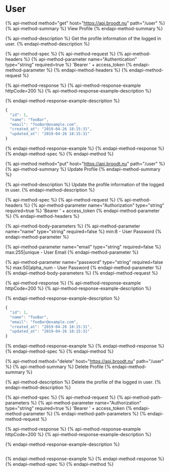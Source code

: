 # User

{% api-method method="get" host="https://api.broodt.nu" path="/user" %}
{% api-method-summary %}
View Profile
{% endapi-method-summary %}

{% api-method-description %}
Get the profile information of the logged in user.
{% endapi-method-description %}

{% api-method-spec %}
{% api-method-request %}
{% api-method-headers %}
{% api-method-parameter name="Authentication" type="string" required=true %}
'Bearer ' + access\_token
{% endapi-method-parameter %}
{% endapi-method-headers %}
{% endapi-method-request %}

{% api-method-response %}
{% api-method-response-example httpCode=200 %}
{% api-method-response-example-description %}

{% endapi-method-response-example-description %}

```javascript
{
  "id": 1,
  "name": "fooBar",
  "email": "fooBar@example.com",
  "created_at": "2019-04-26 18:15:31",
  "updated_at": "2019-04-26 18:15:31"
}
```
{% endapi-method-response-example %}
{% endapi-method-response %}
{% endapi-method-spec %}
{% endapi-method %}

{% api-method method="put" host="https://api.broodt.nu" path="/user" %}
{% api-method-summary %}
Update Profile
{% endapi-method-summary %}

{% api-method-description %}
Update the profile information of the logged in user.
{% endapi-method-description %}

{% api-method-spec %}
{% api-method-request %}
{% api-method-headers %}
{% api-method-parameter name="Authorization" type="string" required=true %}
'Bearer ' + access\_token
{% endapi-method-parameter %}
{% endapi-method-headers %}

{% api-method-body-parameters %}
{% api-method-parameter name="name" type="string" required=false %}
min:8 - User Password
{% endapi-method-parameter %}

{% api-method-parameter name="email" type="string" required=false %}
max:255\|unique - User Email
{% endapi-method-parameter %}

{% api-method-parameter name="password" type="string" required=false %}
max:50\|alpha\_num - User Password
{% endapi-method-parameter %}
{% endapi-method-body-parameters %}
{% endapi-method-request %}

{% api-method-response %}
{% api-method-response-example httpCode=200 %}
{% api-method-response-example-description %}

{% endapi-method-response-example-description %}

```javascript
{
  "id": 1,
  "name": "fooBar",
  "email": "fooBar@example.com",
  "created_at": "2019-04-26 18:15:31",
  "updated_at": "2019-04-26 18:15:31"
}
```
{% endapi-method-response-example %}
{% endapi-method-response %}
{% endapi-method-spec %}
{% endapi-method %}

{% api-method method="delete" host="https://api.broodt.nu" path="/user" %}
{% api-method-summary %}
Delete Profile
{% endapi-method-summary %}

{% api-method-description %}
Delete the profile of the logged in user.
{% endapi-method-description %}

{% api-method-spec %}
{% api-method-request %}
{% api-method-path-parameters %}
{% api-method-parameter name="Authorization" type="string" required=true %}
'Bearer ' + access\_token
{% endapi-method-parameter %}
{% endapi-method-path-parameters %}
{% endapi-method-request %}

{% api-method-response %}
{% api-method-response-example httpCode=200 %}
{% api-method-response-example-description %}

{% endapi-method-response-example-description %}

```

```
{% endapi-method-response-example %}
{% endapi-method-response %}
{% endapi-method-spec %}
{% endapi-method %}

